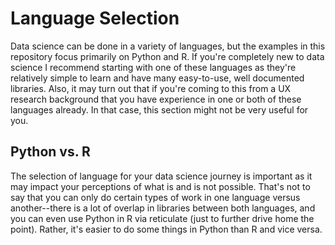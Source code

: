 # Language Selection

Data science can be done in a variety of languages, but the examples in this repository focus primarily on Python and R. If you're completely new to data science I recommend starting with one of these languages as they're relatively simple to learn and have many easy-to-use, well documented libraries. Also, it may turn out that if you're coming to this from a UX research background that you have experience in one or both of these languages already. In that case, this section might not be very useful for you. 


## Python vs. R   

The selection of language for your data science journey is important as it may impact your perceptions of what is and is not possible. That's not to say that you can only do certain types of work in one language versus another--there is a lot of overlap in libraries between both languages, and you can even use Python in R via reticulate (just to further drive home the point). Rather, it's easier to do some things in Python than R and vice versa.
